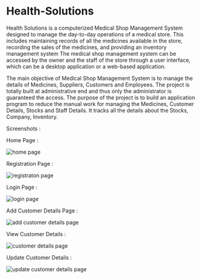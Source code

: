 # Health-Solutions
Health Solutions is a computerized Medical Shop Management System designed to manage the day-to-day operations of a medical store.
This includes maintaining records of all the medicines available in the store, recording the sales of the medicines, and providing an inventory management system
The medical shop management system can be accessed by the owner and the staff of the store through a user interface, which can be a desktop application or a web-based application.

The main objective of Medical Shop Management System is to manage the details of  Medicines, Suppliers, Customers and Employees. The project is totally built at administrative end and thus only the administrator is guaranteed the access. The purpose of the project is to build an application program to reduce the manual work for managing the Medicines, Customer Details, Stocks and Staff Details. It tracks all the details about the Stocks, Company, Inventory.


Screenshots :

Home Page :

![home page](https://user-images.githubusercontent.com/122655109/214776375-194809c8-8092-4ac2-898b-a59305895894.png)

Registration Page :

![registraton page](https://user-images.githubusercontent.com/122655109/214776469-1656a3d1-5eb7-4f06-8190-f6308090cc37.png)

Login Page :

![login page](https://user-images.githubusercontent.com/122655109/214776519-98a62404-449b-4f76-8e14-cad3fd47b358.png)

Add Customer Details Page :

![add customer details page](https://user-images.githubusercontent.com/122655109/214776583-c6885d57-947b-4ba0-a1ef-98bd2d1bf318.png)

View Customer Details :

![customer details page](https://user-images.githubusercontent.com/122655109/214776810-a34f1387-e93d-4cdb-887a-879b507af25a.png)

Update Customer Details :

![update customer details page](https://user-images.githubusercontent.com/122655109/214776877-50cf5171-2d5a-4bec-b349-f0f13e034b02.png)
